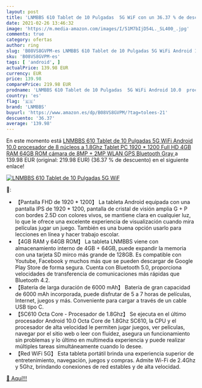 ```yaml
---
layout: post
title: 'LNMBBS 610 Tablet de 10 Pulgadas  5G WiF con un 36.37 % de descuento'
date: 2021-02-26 13:46:32
image: 'https://m.media-amazon.com/images/I/51M7bIjD54L._SL400_.jpg'
comments: true
category: ofertas
author: ring
slug: 'B08VS8GVPM-es LNMBBS 610 Tablet de 10 Pulgadas 5G WiFi Android 10.0...'
sku: 'B08VS8GVPM-es'
tags: [ 'android', ]
actualPrice: 139.98 EUR
currency: EUR
price: 139.98
comparePrice: 219.98 EUR
prodname: 'LNMBBS 610 Tablet de 10 Pulgadas  5G WiFi Android 10.0  procesador de 8 núcleos a 1.8Ghz Tablet PC  1920 * 1200 Full HD  4GB RAM  64GB ROM  cámara de 8MP + 2MP  WLAN  GPS  Bluetooth Gray '
country: 'es'
flag: '🇪🇸'
brand: 'LNMBBS'
buyurl: 'https://www.amazon.es/dp/B08VS8GVPM/?tag=tolees-21'
descuento: '36.37'
average: '139.98'
---
```


En este momento está [LNMBBS 610 Tablet de 10 Pulgadas  5G WiFi Android 10.0  procesador de 8 núcleos a 1.8Ghz Tablet PC  1920 * 1200 Full HD  4GB RAM  64GB ROM  cámara de 8MP + 2MP  WLAN  GPS  Bluetooth Gray ](https://www.amazon.es/dp/B08VS8GVPM/?tag=tolees-21) a 139.98 EUR (original: 219.98 EUR) (36.37 %  de descuento) en el siguiente enlace!

[![LNMBBS 610 Tablet de 10 Pulgadas  5G WiF](https://m.media-amazon.com/images/I/51M7bIjD54L._SL400_.jpg)](https://www.amazon.es/dp/B08VS8GVPM/?tag=tolees-21)

🔎:

- 【Pantalla FHD de 1920 * 1200】 La tableta Android equipada con una pantalla IPS de 1920 * 1200, pantalla de cristal de visión amplia G + P con bordes 2.5D con colores vivos, se mantiene clara en cualquier luz, lo que le ofrece una excelente experiencia de visualización cuando mira películas jugar un juego. También es una buena opción usarlo para lecciones en línea y hacer trabajo escolar.
- 【4GB RAM y 64GB ROM】 La tableta LNMBBS viene con almacenamiento interno de 4GB + 64GB, puede expandir la memoria con una tarjeta SD mirco más grande de 128GB. Es compatible con Youtube, Facebook y muchos más que se pueden descargar de Google Play Store de forma segura. Cuenta con Bluetooth 5.0, proporciona velocidades de transferencia de comunicaciones más rápidas que Bluetooth 4.2.
- 【Batería de larga duración de 6000 mAh】 Batería de gran capacidad de 6000 mAh incorporada, puede disfrutar de 5 a 7 horas de películas, Internet, juegos y más. Conveniente para cargar a través de un cable USB tipo C.
- 【SC610 Octa Core - Procesador de 1.8Ghz】 Se ejecuta en el último procesador Android 10.0 Octa Core de 1.8Ghz SC610, la CPU y el procesador de alta velocidad le permiten jugar juegos, ver películas, navegar por el sitio web o leer con fluidez, asegura un funcionamiento sin problemas y lo último en multimedia experiencia y puede realizar múltiples tareas simultáneamente cuando lo desee.
- 【Red WiFi 5G】 Esta tableta portátil brinda una experiencia superior de entretenimiento, navegación, juegos y compras. Admite Wi-Fi de 2.4Ghz y 5Ghz, brindando conexiones de red estables y de alta velocidad.

[🛒 Aquí!!!](https://www.amazon.es/dp/B08VS8GVPM/?tag=tolees-21)
